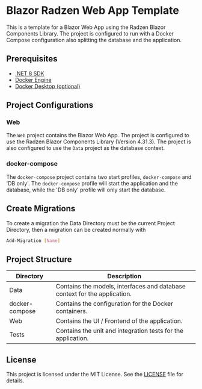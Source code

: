 # Blazor Radzen Web App Template

This is a template for a Blazor Web App using the Radzen Blazor Components Library. The project is configured to run with a Docker Compose configuration also splitting the database and the application.

## Prerequisites

- [.NET 8 SDK](https://dotnet.microsoft.com/en-us/download/dotnet/8.0)
- [Docker Engine](https://docs.docker.com/engine/install/)
- [Docker Desktop (optional)](https://www.docker.com/products/docker-desktop/)

## Project Configurations

### Web

The `Web` project contains the Blazor Web App. The project is configured to use the Radzen Blazor Components Library (Version 4.31.3). The project is also configured to use the `Data` project as the database context.

### docker-compose

The `docker-compose` project contains two start profiles, `docker-compose` and 'DB only'. The `docker-compose` profile will start the application and the database, while the 'DB only' profile will only start the database.

## Create Migrations

To create a migration the Data Directory must be the current Project Directory, then a migration can be created normally with

```bash
Add-Migration [Name]
```

## Project Structure

| Directory | Description |
| --- | --- |
| Data | Contains the models, interfaces and database context for the application. |
| docker-compose | Contains the configuration for the Docker containers. |
| Web | Contains the UI / Frontend of the application. |
| Tests | Contains the unit and integration tests for the application. |

## License

This project is licensed under the MIT License. See the [LICENSE](LICENSE) file for details.
